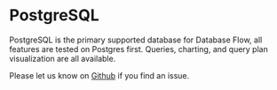 # PostgreSQL

PostgreSQL is the primary supported database for Database Flow, all features are tested on Postgres first. 
Queries, charting, and query plan visualization are all available.

Please let us know on [Github](https://github.com/KyleU/databaseflow) if you find an issue.

